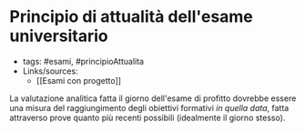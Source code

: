 # Principio di attualità dell'esame universitario
- tags: #esami, #principioAttualita
- Links/sources: 
	- [[Esami con progetto]]

La valutazione analitica fatta il giorno dell'esame di profitto dovrebbe essere una misura  del raggiungimento degli obiettivi formativi *in quella data*, fatta attraverso prove quanto più recenti possibili (idealmente il giorno stesso).




